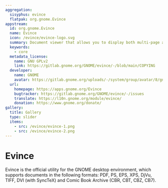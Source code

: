 ```yaml
---
aggregation:
  sisyphus: evince
  flatpak: org.gnome.Evince
appstream:
  id: org.gnome.Evince
  name: Evince
  icon: /evince/evince-logo.svg
  summary: Document viewer that allows you to display both multi-page and single-page document formats such as PDF and Postscript
  keywords:
    - core
  metadata_license:
    name: GNU GPLv2
    link: https://gitlab.gnome.org/GNOME/evince/-/blob/main/COPYING
  developer:
    name: GNOME
    avatar: https://gitlab.gnome.org/uploads/-/system/group/avatar/8/gnomelogo.png?width=48
  url:
    homepage: https://apps.gnome.org/Evince
    bugtracker: https://gitlab.gnome.org/GNOME/evince/-/issues
    translate: https://l10n.gnome.org/module/evince/
    donation: https://www.gnome.org/donate/
gallery:
  title: Gallery
  type: slider
  items:
    - src: /evince/evince-1.png
    - src: /evince/evince-2.png
---
```


# Evince

Evince is the official utility for the GNOME desktop environment, which supports documents in the following formats: PDF, PS, EPS, XPS, DjVu, TIFF, DVI (with SyncTeX) and Comic Book Archive (CBR, CBT, CBZ, CB7).

<AGWGallery />

<!--@include: @en/apps/.parts/install/content-repo.md-->
<!--@include: @en/apps/.parts/install/content-flatpak.md-->
